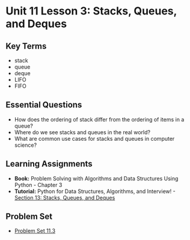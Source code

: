 # Unit 11 Lesson 3: Stacks, Queues, and Deques

## Key Terms
* stack
* queue
* deque
* LIFO
* FIFO

## Essential Questions
* How does the ordering of stack differ from the ordering of items in a queue?
* Where do we see stacks and queues in the real world?
* What are common use cases for stacks and queues in computer science?

## Learning Assignments
* **Book:** Problem Solving with Algorithms and Data Structures Using Python - Chapter 3
* **Tutorial:** Python for Data Structures, Algorithms, and Interview! - [Section 13: Stacks, Queues, and Deques](https://www.udemy.com/course/python-for-data-structures-algorithms-and-interviews/learn/lecture/3179604#overview)

## Problem Set
* [Problem Set 11.3](https://github.com/The-Marcy-Lab-School/problem-set-11_3)
